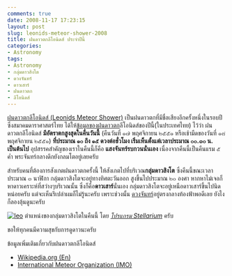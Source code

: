 ```yaml
---
comments: true
date: 2008-11-17 17:23:15
layout: post
slug: leonids-meteor-shower-2008
title: ฝนดาวตกลีโอนิดส์ ประจำปีนี้
categories:
- Astronomy
tags:
- Astronomy
- กลุ่มดาวสิงโต
- ดวงจันทร์
- ดาวเสาร์
- ฝนดาวตก
- ลีโอนิดส์
---
```


[ฝนดาวตกลีโอนิดส์ (Leonids Meteor Shower)](http://en.wikipedia.org/wiki/Leonids) เป็นฝนดาวตกที่มีชื่อเสียงอีกครั้งหนึ่งในรอบปี ซึ่งสมาคมดาราศาสตร์ไทย ได้ให้[ข้อมูลของฝนดาวตก](http://thaiastro.nectec.or.th/skyevnt/meteors/2008meteors.html)ลีโอนิดส์ของปีนี้(ในประเทศไทย) ไว้ว่า ฝนดาวตกลีโอนิดส์ **มีอัตราตกสูงสุดในคืนวันนี้** (คืนวันที่ ๑๗ พฤศจิกายน ๒๕๕๑ หรือเช้ามืดของวันที่ ๑๘ พฤศจิกายน ๒๕๕๑) **ที่ประมาณ ๑๐ ถึง ๑๕ ดวงต่อชั่วโมง เริ่มเห็นตั้งแต่เวลาประมาณ ๐๐.๓๐ น. เป็นต้นไป** อุปสรรคสำคัญของเราในคืนนี้ก็คือ **แสงจันทร์รบกวนนั่นเอง** เนื่องจากคืนนี้เป็นคืนแรม ๕ ค่ำ พระจันทร์กลางดึกยังกลมโตอยู่เลยครับ

สำหรับคนที่ต้องการสังเกตฝนดาวตกครั้งนี้ ให้สังเกตไปที่บริเวณ**กลุ่มดาวสิงโต** ซึ่งคืนนี้ขณะเวลาประมาณ ๓ นาฬิกา กลุ่มดาวสิงโตจะอยู่ทางทิศตะวันออก สูงขึ้นไปประมาณ ๒๐ องศา หากหาไม่เจอก็หาดาวเคราะห์ที่สว่างๆบริเวณนั้น ซึ่งก็คือ**ดาวเสาร์**นั่นเอง กลุ่มดาวสิงโตจะอยู่เหนือดาวเสาร์ขึ้นไปนิดหน่อยครับ แต่จะเห็นรึเปล่าผมก็ไม่รู้นะครับ เพราะช่วงนั้น [ดวงจันทร์](http://www.armno.in.th/content/ดวงจันทร์)อยู่ตรงกลางท้องฟ้าพอดีเลย ยังไงก็ลองลุ้นดูนะครับ

[![leo](http://www.armno.in.th/wp-content/uploads/2008/11/leo-thumb.png)](http://www.armno.in.th/wp-content/uploads/2008/11/leo.png)
ตำแหน่งของกลุ่มดาวสิงโตในคืนนี้ โดย _[โปรแกรม Stellarium](http://www.armno.in.th/content/stellarium)_ ครับ

ขอให้ทุกคนมีความสุขกับการดูดาวนะครับ

ข้อมูลเพิ่มเติมเกี่ยวกับฝนดาวตกลีโอนิดส์

* [Wikipedia.org (En)](http://en.wikipedia.org/wiki/Leonids)
* [International Meteor Organization (IMO)](http://www.imo.net/news/leonids2008?PHPSESSID=33ff308a9194cf0abdeb0d4348273256)
